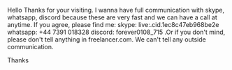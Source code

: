 Hello
Thanks for your visiting.
I wanna have full communication with skype, whatsapp, discord because these are very fast and we can have a call at anytime.
If you agree, please find me: 
skype: live:.cid.1ec8c47eb968be2e
whatsapp: +44 7391 018328
discord: forever0108_715
.Or if you don't mind, please don't tell anything in freelancer.com.
We can't tell any outside communication.

Thanks
